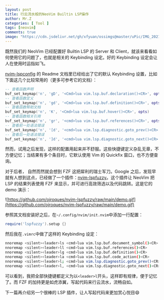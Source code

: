 ```yaml
---
layout: post
title: 行云流水般的NeoVim Builtin LSP操作
author: Mr.Z
categories: [ Tool ]
tags: [neovim]
comments: true
image: "https://cdn.jsdelivr.net/gh/xfyuan/ossimgs@master/uPic/IMG_20210225_130053.jpg"
---
```


既然我们的 NeoVim 已经配置好 Builtin LSP 的 Server 和 Client，就该来看看如何使用它的问题了，也就是相关的 Keybinding 设定。好的 Keybinding 设定会让人在使用时运指如飞。

[nvim-lspconfig](https://github.com/neovim/nvim-lspconfig) 的 Readme 文档里已经给出了它的默认 Keybinding 设置，比如下面这几个比较常用的（更多可参考它的文档）：

```lua
-- 查看函数声明
buf_set_keymap('n', 'gD', '<Cmd>lua vim.lsp.buf.declaration()<CR>', opts)
-- 查看函数定义
buf_set_keymap('n', 'gd', '<Cmd>lua vim.lsp.buf.definition()<CR>', opts)
-- 查看函数帮助文档
buf_set_keymap('n', 'K', '<Cmd>lua vim.lsp.buf.hover()<CR>', opts)
-- 查看函数相关引用
buf_set_keymap('n', 'gr', '<cmd>lua vim.lsp.buf.references()<CR>', opts)
-- 查看前一处语法错误
buf_set_keymap('n', '[d', '<cmd>lua vim.lsp.diagnostic.goto_prev()<CR>', opts)
-- 查看后一处语法错误
buf_set_keymap('n', ']d', '<cmd>lua vim.lsp.diagnostic.goto_next()<CR>', opts)
```

然而，试用之后发现，这样的配置用起来并不舒服。这些快捷键定义杂乱无章，不方便记忆；当结果有多个条目时，它默认使用 Vim 的 Quickfix 窗口，也不方便查询。

对于后者， 自然而然就会想到 FZF 这把犀利的瑞士军刀。Google 之后，发现早就有人想到这点，已经做了一个插件：[nvim-lspfuzzy](https://github.com/ojroques/nvim-lspfuzzy)。这个插件让 NeoVim 把 LSP 的结果列表使用 FZF 来显示，并可进行高效筛选以及代码跳转。这是它的 demo 演示：

![https://github.com/ojroques/nvim-lspfuzzy/raw/main/demo.gif](https://github.com/ojroques/nvim-lspfuzzy/raw/main/demo.gif)

参照其文档安装好之后，在`~/.config/nvim/init.nvim`中添加一行配置：

```lua
require('lspfuzzy').setup {}
```

然后我在`.vimrc`中做了这样的 Keybinding 设定：

```bash
nnoremap <silent><leader>ls <cmd>lua vim.lsp.buf.document_symbol()<CR>
nnoremap <silent><leader>ll <cmd>lua vim.lsp.buf.references()<CR>
nnoremap <silent><leader>lg <cmd>lua vim.lsp.buf.definition()<CR>
nnoremap <silent><leader>la <cmd>lua vim.lsp.buf.code_action()<CR>
nnoremap <silent><leader>l; <cmd>lua vim.lsp.diagnostic.goto_prev()<CR>
nnoremap <silent><leader>l, <cmd>lua vim.lsp.diagnostic.goto_next()<CR>

```

可以看到，我把全部快捷键都定义为以`<leader>l`开头，这样即有规律，便于记忆了。而 FZF 的加持更是如虎添翼，写起代码来行云流水，流畅自如。

下一篇再介绍另一个很棒的 LSP 插件，让人写起代码来更加赏心悦目😄